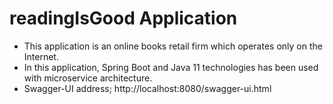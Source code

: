 # readingIsGood Application

- This application is an online books retail firm which operates only on the Internet.
- In this application, Spring Boot and Java 11 technologies has been used with microservice architecture.
- Swagger-UI address; http://localhost:8080/swagger-ui.html

